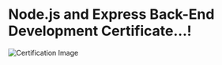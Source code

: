 # Node.js and Express Back-End Development Certificate...!

![Certification Image](https://github.com/bharath-manjunath/Express_Book_Review_Application_IBM/blob/main/Node.js%20and%20Express%20Certificate%20_%20IBM.png)
